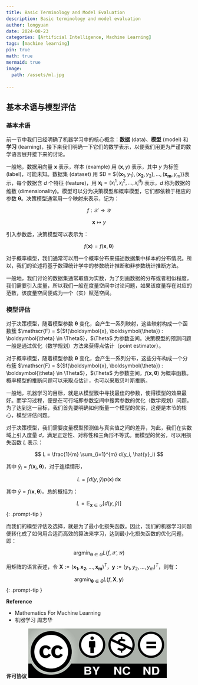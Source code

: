 ```yaml
---
title: Basic Terminology and Model Evaluation
description: Basic terminology and model evaluation
author: longyuan
date: 2024-08-23 
categories: [Artificial Intelligence, Machine Learning]
tags: [machine learning]
pin: true
math: true
mermaid: true
image:
  path: /assets/ml.jpg

---
```


## 基本术语与模型评估

### 基本术语

前一节中我们已经明确了机器学习中的核心概念：**数据** (data)、**模型** (model) 和 **学习** (learning)，接下来我们明确一下它们的数学表示，以便我们用更为严谨的数学语言展开接下来的讨论。

一般地，数据用向量 $\boldsymbol{x}$ 表示，样本 (example) 用 $(\boldsymbol{x}, y)$ 表示，其中 $y$ 为标签 (label)，可能未知。数据集 (dataset) 用 $D = ${$(\boldsymbol{x_1}, y_1), (\boldsymbol{x_2}, y_2), \ldots, (\boldsymbol{x_m}, y_m)$}表示，每个数据含 $d$ 个特征 (feature)，用 $\boldsymbol{x_i} = (x^1_i, x^2_i, \ldots, x^d_i)$ 表示，$d$ 称为数据的维数 (dimensionality)。模型可以分为决策模型和概率模型，它们都依赖于相应的参数 $\boldsymbol{\theta}$。决策模型通常用一个映射来表示，记为：

$$
f: \mathcal{X} \to \mathcal{Y}
$$

$$
\boldsymbol{x} \mapsto y
$$

引入参数后，决策模型可以表示为：

$$
f(\boldsymbol{x}) = f(\boldsymbol{x}, \boldsymbol{\theta})
$$

对于概率模型，我们通常可以用一个概率分布来描述数据集中样本的分布情况。所以，我们的论述将基于数理统计学中的参数统计推断和非参数统计推断方法。

一般地，我们讨论的数据集通常取值为实数，为了刻画数据的分布或者相似程度，我们需要引入度量，所以我们一般在度量空间中讨论问题，如果该度量存在对应的范数，该度量空间便成为一个（实）赋范空间。

### 模型评估

对于决策模型，随着模型参数 $\boldsymbol{\theta}$ 变化，会产生一系列映射，这些映射构成一个函数簇 $\mathscr{F} = ${$f(\boldsymbol{x}, \boldsymbol{\theta}) : \boldsymbol{\theta} \in \Theta$}，$\Theta$ 为参数空间。决策模型的预测问题一般是通过优化（数学规划）方法来获得点估计（point estimator）。

对于概率模型，随着模型参数 $\boldsymbol{\theta}$ 变化，会产生一系列分布，这些分布构成一个分布簇 $\mathscr{F} = ${$f(\boldsymbol{x}, \boldsymbol{\theta}) : \boldsymbol{\theta} \in \Theta$}，$\Theta$ 为参数空间，$f(\boldsymbol{x}, \boldsymbol{\theta})$ 为概率函数。概率模型的推断问题可以采取点估计，也可以采取贝叶斯推断。

一般地，机器学习的目标，就是从模型簇中寻找最佳的参数，使得模型的效果最好。而学习过程，便是在可行域即参数空间中搜索参数的优化（数学规划）问题。为了达到这一目标，我们首先要明确如何衡量一个模型的优劣，这便是本节的核心，模型评估问题。

对于决策模型，我们需要度量模型预测值与真实值之间的差异，为此，我们在实数域上引入度量 $d$，满足正定性、对称性和三角形不等式。而模型的优劣，可以用损失函数 $L$ 表示：

$$
L = \frac{1}{m} \sum_{i=1}^{m} d(y_i, \hat{y}_i)
$$

其中 $\hat{y}_i = f(\boldsymbol{x}_i, \boldsymbol{\theta})$，对于连续情形，

$$
L = \int d(y, \hat{y}) p(\boldsymbol{x}) \, \text{d}\boldsymbol{x}
$$

其中 $\hat{y} = f(\boldsymbol{x}, \boldsymbol{\theta})$。总的概括为：

>
$$
L = \mathbb{E}_{\boldsymbol{x} \in \mathcal{D}} [d(y, \hat{y})]
$$
{: .prompt-tip }

而我们的模型评估及选择，就是为了最小化损失函数。因此，我们的机器学习问题便转化成了如何用合适而高效的算法来学习，达到最小化损失函数的优化问题，即：

$$
\text{argmin}_{\boldsymbol{\theta} \in \Theta} L(f, \mathcal{X}, \mathcal{Y})
$$

用矩阵的语言表述，令 $\boldsymbol{X} := (\boldsymbol{x_1}, \boldsymbol{x_2}, \ldots, \boldsymbol{x_m})^T$，$\boldsymbol{y} := (y_1, y_2, \ldots, y_m)^T$，则有：

>
$$
\text{argmin}_{\boldsymbol{\theta} \in \Theta} L(f, \boldsymbol{X}, \boldsymbol{y})
$$
{: .prompt-tip }




**Reference**

* Mathematics For Machine Learning
* 机器学习 周志华

**许可协议**
![alt text](../assets/ccbyncnd.png)
